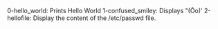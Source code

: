 0-hello_world: Prints Hello World
1-confused_smiley: Displays "(Ôo)'
2-hellofile: Display the content of the /etc/passwd file.